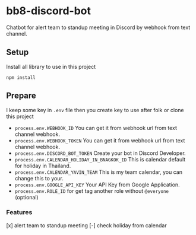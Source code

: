 # bb8-discord-bot

Chatbot for alert team to standup meeting in Discord by webhook from text channel.

## Setup
Install all library to use in this project
```
npm install
```

## Prepare
I keep some key in `.env` file then you create key to use after folk or clone this project
- `process.env.WEBHOOK_ID` You can get it from webhook url from text channel webhook.
- `process.env.WEBHOOK_TOKEN` You can get it from webhook url from text channel webhook.
- `process.env.DISCORD_BOT_TOKEN` Create your bot in Discord Developer.
- `process.env.CALENDAR_HOLIDAY_IN_BNAGKOK_ID` This is calendar default for holiday in Thailand.
- `process.env.CALENDAR_YAVIN_TEAM` This is my team calendar, you can change this to your.
- `process.env.GOOGLE_API_KEY` Your API Key from Google Application.
- `process.env.ROLE_ID` for get tag another role without `@everyone` (optional)

### Features
[x] alert team to standup meeting
[-] check holiday from calendar